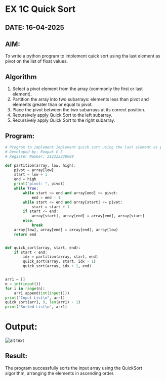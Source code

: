 # EX 1C Quick Sort

## DATE: 16-04-2025

## AIM:

To write a python program to implement quick sort using tha last element as pivot on the list of float values.

## Algorithm

1. Select a pivot element from the array (commonly the first or last element).
2. Partition the array into two subarrays: elements less than pivot and elements greater than or equal to pivot.
3. Place the pivot between the two subarrays at its correct position.
4. Recursively apply Quick Sort to the left subarray.
5. Recursively apply Quick Sort to the right subarray.

## Program:

```python
# Program to implement implement quick sort using the last element as pivot on the list of float values.
# Developed by: Roopak C S
# Register Number: 212223220088

def partition(array, low, high):
    pivot = array[low]
    start = low + 1
    end = high
    print("pivot: ", pivot)
    while True:
        while start <= end and array[end] >= pivot:
            end = end - 1
        while start <= end and array[start] <= pivot:
            start = start + 1
        if start <= end:
            array[start], array[end] = array[end], array[start]
        else:
            break
    array[low], array[end] = array[end], array[low]
    return end


def quick_sort(array, start, end):
    if start < end:
        idx = partition(array, start, end)
        quick_sort(array, start, idx - 1)
        quick_sort(array, idx + 1, end)


arr1 = []
n = int(input())
for i in range(n):
    arr1.append(int(input()))
print("Input List\n", arr1)
quick_sort(arr1, 0, len(arr1) - 1)
print("Sorted List\n", arr1)
```

# Output:

![alt text](image-3.png)
## Result:

The program successfully sorts the input array using the QuickSort algorithm, arranging the elements in ascending order.
